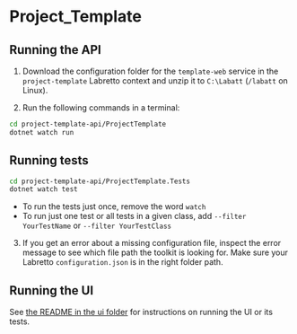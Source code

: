 # Project_Template

## Running the API

1. Download the configuration folder for the `template-web` service in the `project-template` Labretto context and unzip it to `C:\Labatt` (`/labatt` on Linux).

2. Run the following commands in a terminal:

```sh
cd project-template-api/ProjectTemplate
dotnet watch run
```

## Running tests

```sh
cd project-template-api/ProjectTemplate.Tests
dotnet watch test
```

- To run the tests just once, remove the word `watch`
- To run just one test or all tests in a given class, add `--filter YourTestName` or `--filter YourTestClass`

3. If you get an error about a missing configuration file, inspect the error message to see which file path the toolkit is looking for. Make sure your Labretto `configuration.json` is in the right folder path.

## Running the UI

See [the README in the ui folder](./project-template-ui/README.md) for instructions on running the UI or its tests.
